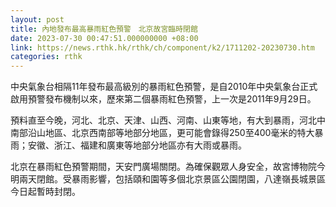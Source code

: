 ```yaml
---
layout: post
title: 內地發布最高暴雨紅色預警　北京故宮臨時閉館
date: 2023-07-30 00:47:51.000000000 +08:00
link: https://news.rthk.hk/rthk/ch/component/k2/1711202-20230730.htm
categories: rthk
---
```


中央氣象台相隔11年發布最高級別的暴雨紅色預警，是自2010年中央氣象台正式啟用預警發布機制以來，歷來第二個暴雨紅色預警，上一次是2011年9月29日。

預料直至今晚，河北、北京、天津、山西、河南、山東等地，有大到暴雨，河北中南部沿山地區、北京西南部等地部分地區，更可能會錄得250至400毫米的特大暴雨；安徽、浙江、福建和廣東等地部分地區亦有大雨或暴雨。

北京在暴雨紅色預警期間，天安門廣場關閉。為確保觀眾人身安全，故宮博物院今明兩天閉館。受暴雨影響，包括頤和園等多個北京景區公園閉園，八達嶺長城景區今日起暫時封閉。
